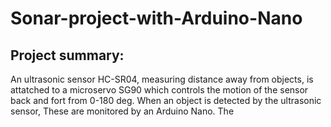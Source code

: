 # Sonar-project-with-Arduino-Nano
## Project summary:
An ultrasonic sensor HC-SR04, measuring distance away from objects, is attatched to a microservo SG90 which controls the motion of the sensor back and fort from 0-180 deg. 
When an object is detected by the ultrasonic sensor, 
These are monitored by an Arduino Nano.
The 

